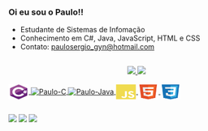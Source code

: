 ### Oi eu sou o Paulo!!


- Estudante de Sistemas de Infomação 
- Conhecimento em C#, Java, JavaScript, HTML e CSS
- Contato: paulosergio_gyn@hotmail.com
##
<div align="center">
  <a href="https://github.com/Paulooooj">
  <img width="38%" src="https://github-readme-stats.vercel.app/api?username=Paulooooj&show_icons=true&theme=tokyonight&include_all_commits=true&count_private=true"/>
  <img width="41.5%" src="https://github-readme-stats.vercel.app/api/top-langs/?username=Paulooooj&layout=compact&langs_count=7&theme=tokyonight"/>
</div>

  <div style="display: inline_block"><br>
  <img align="center" alt="Paulo-Csharp" height="30" width="40" src="https://raw.githubusercontent.com/devicons/devicon/master/icons/csharp/csharp-original.svg">
  <img align="center" alt="Paulo-C" height="30" width="40" src="https://cdn.jsdelivr.net/gh/devicons/devicon/icons/c/c-original.svg" />
  <img align="center" alt="Paulo-Java" height="30" width="40" src="https://cdn.jsdelivr.net/gh/devicons/devicon/icons/java/java-original.svg" />
  <img align="center" alt="Paulo-JS" height="30" width="40" src="https://raw.githubusercontent.com/devicons/devicon/master/icons/javascript/javascript-plain.svg">
  <img align="center" alt="Paulo-HTML" height="30" width="40" src="https://raw.githubusercontent.com/devicons/devicon/master/icons/html5/html5-original.svg">
  <img align="center" alt="Paulo-CSS" height="30" width="40" src="https://raw.githubusercontent.com/devicons/devicon/master/icons/css3/css3-original.svg">
</div>

  ##
  <a href="https://www.linkedin.com/in/paulo-sergio-oliveira-88b98b255/?originalSubdomain=br" target="_blank"><img src="https://img.shields.io/badge/-LinkedIn-%230077B5?style=for-the-badge&logo=linkedin&logoColor=white" target="_blank"></a> 
 <a href="mailto:paulosergioojunior21@gmail.com"><img src="https://img.shields.io/badge/Gmail-D14836?style=for-the-badge&logo=gmail&logoColor=white" target="_blank"></a>
   <a href="mailto:paulosergio_gyn@hotmail.com" target="_blank"><img src="https://img.shields.io/badge/Microsoft_Outlook-0078D4?style=for-the-badge&logo=microsoft-outlook&logoColor=white" target="_blank"></a> 
</div>
